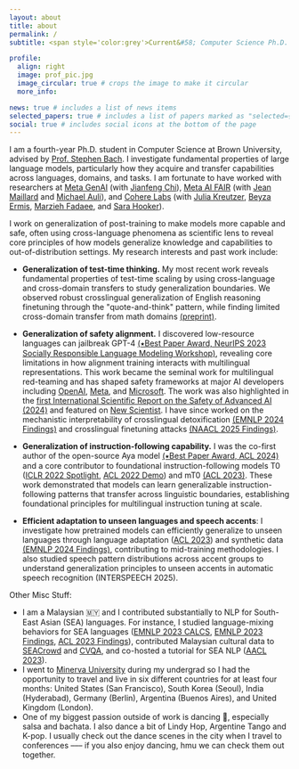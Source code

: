 ```yaml
---
layout: about
title: about
permalink: /
subtitle: <span style='color:grey'>Current&#58; Computer Science Ph.D. @ Brown University<br>Past&#58; Research Scientist Intern @ <a href='https://ai.meta.com/' style='color:#222222'>Meta AI</a>, Research Collaborator @ <a href='https://cohere.com/research' style='color:#222222'>Cohere For AI</a></span>

profile:
  align: right
  image: prof_pic.jpg
  image_circular: true # crops the image to make it circular
  more_info: 

news: true # includes a list of news items
selected_papers: true # includes a list of papers marked as "selected={true}"
social: true # includes social icons at the bottom of the page
---
```


<style type="text/css">
 .tab { margin-left: 30px; }
</style>


I am a fourth-year Ph.D. student in Computer Science at Brown University, advised by [Prof. Stephen Bach](https://scholar.google.com/citations?user=hs6pGXoAAAAJ&hl=en). I investigate fundamental properties of large language models, particularly how they acquire and transfer capabilities across languages, domains, and tasks. I am fortunate to have worked with researchers at <u>Meta GenAI</u> (with [Jianfeng Chi](https://jfchi.github.io/)), <u>Meta AI FAIR</u> (with [Jean Maillard](https://maillard.it/) and [Michael Auli](https://michaelauli.github.io/)), and <u>Cohere Labs</u> (with [Julia Kreutzer](https://juliakreutzer.github.io/), [Beyza Ermis](https://scholar.google.com/citations?user=v2cMiCAAAAAJ&hl=en), [Marzieh Fadaee](https://marziehf.github.io/), and [Sara Hooker](https://www.sarahooker.me/)). 

I work on generalization of post-training to make models more capable and safe, often using cross-language phenomena as scientific lens to reveal core principles of how models generalize knowledge and capabilities to out-of-distribution settings. My research interests and past work include:
- **Generalization of test-time thinking.** My most recent work reveals fundamental properties of test-time scaling by using cross-language and cross-domain transfers to study generalization boundaries. We observed robust crosslingual generalization of English reasoning finetuning through the "quote-and-think" pattern, while finding limited cross-domain transfer from math domains [(preprint)](https://arxiv.org/abs/2505.05408). 

- **Generalization of safety alignment.** I discovered low-resource languages can jailbreak GPT-4 [(&#11089;Best Paper Award, NeurIPS 2023 Socially Responsible Language Modeling Workshop)](https://arxiv.org/abs/2310.02446), revealing core limitations in how alignment training interacts with multilingual representations. This work became the seminal work for multilingual red-teaming and has shaped safety frameworks at major AI developers including [OpenAI](https://cdn.openai.com/gpt-4o-system-card.pdf), [Meta](https://arxiv.org/abs/2407.21783), and [Microsoft](https://arxiv.org/abs/2407.13833). The work was also highlighted in the [first International Scientific Report on the Safety of Advanced AI (2024)](https://www.gov.uk/government/publications/international-scientific-report-on-the-safety-of-advanced-ai) and featured on [New Scientist](https://www.newscientist.com/article/2398656-gpt-4-gave-advice-on-planning-terrorist-attacks-when-asked-in-zulu/). I have since worked on the mechanistic interpretability of crosslingual detoxification [(EMNLP 2024 Findings)](https://arxiv.org/abs/2406.16235) and crosslingual finetuning attacks [(NAACL 2025 Findings)](https://arxiv.org/abs/2410.18210).

- **Generalization of instruction-following capability.** I was the co-first author of the open-source Aya model [(&#11089;Best Paper Award, ACL 2024)](https://arxiv.org/abs/2402.07827) and a core contributor to foundational instruction-following models T0 ([ICLR 2022 Spotlight](https://arxiv.org/abs/2110.08207), [ACL 2022 Demo](https://arxiv.org/abs/2202.01279)) and mT0 [(ACL 2023)](https://arxiv.org/abs/2110.08207). These work demonstrated that models can learn generalizable instruction-following patterns that transfer across linguistic boundaries, establishing foundational principles for multilingual instruction tuning at scale.

- **Efficient adaptation to unseen languages and speech accents**: I investigate how pretrained models can efficiently generalize to unseen languages through language adaptation ([ACL 2023](https://arxiv.org/abs/2212.09535)) and synthetic data [(EMNLP 2024 Findings)](https://arxiv.org/abs/2402.14086), contributing to mid-training methodologies. I also studied speech pattern distributions across accent groups to understand generalization principles to unseen accents in automatic speech recognition (INTERSPEECH 2025).

Other Misc Stuff:
- I am a Malaysian 🇲🇾 and I contributed substantially to NLP for South-East Asian (SEA) languages. For instance, I studied language-mixing behaviors for SEA languages ([EMNLP 2023 CALCS](https://arxiv.org/abs/2303.13592), [EMNLP 2023 Findings](https://aclanthology.org/2023.findings-emnlp.382/), [ACL 2023 Findings](https://aclanthology.org/2023.findings-acl.185/)), contributed Malaysian cultural data to [SEACrowd](https://arxiv.org/abs/2406.10118) and [CVQA](https://arxiv.org/abs/2406.05967), and co-hosted a tutorial for SEA NLP ([AACL 2023](https://aclanthology.org/2023.ijcnlp-tutorials.2/)).
- I went to [Minerva University](https://www.minerva.edu/) during my undergrad so I had the opportunity to travel and live in six different countries for at least four months: United States (San Francisco), South Korea (Seoul), India (Hyderabad), Germany (Berlin), Argentina (Buenos Aires), and United Kingdom (London).
- One of my biggest passion outside of work is dancing 🕺, especially salsa and bachata. I also dance a bit of Lindy Hop, Argentine Tango and K-pop. I usually check out the dance scenes in the city when I travel to conferences ––– if you also enjoy dancing, hmu we can check them out together.

